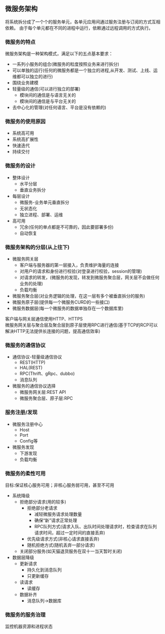 ## 微服务架构
将系统拆分成了一个个的服务单元，各单元应用间通过服务注册与订阅的方式互相依赖。
由于每个单元都在不同的进程中运行，依赖通过远程调用的方式执行。
### 微服务的特点
微服务架构是一种架构模式，满足以下的五点基本要求：</br>
* 一系列小服务的组合(微服务的粒度按照业务来进行拆分)
* 可以单独的运行(任何的微服务都是一个独立的进程,从开发、测试、上线、运维都可以独立的进行)
* 围绕业务建模
* 轻量级的通信(可以进行独立的部署)
    * 模块间的通信是与语言无关的
    * 模块间的通信是与平台无关的
* 去中心化的管理(对任何语言、平台是没有依赖的)

### 微服务的使用原因
* 系统高可用
* 系统高扩展性
* 快速迭代
* 持续交付

### 微服务的设计
* 整体设计
    * 水平分层
    * 垂直业务拆分
* 每层设计
    * 微服务-业务单元垂直拆分
    * 无状态化
    * 独立进程、部署、运维
* 高可用
    * 冗余(任何的单点都是不可靠的，因此要部署多份)
    * 自动恢复

### 微服务架构的分层(从上往下)
* 微服务网关层
    * 客户端与服务器的第一层接入，负责维护海量的连接
    * 对用户的请求和身份进行校验(对登录进行校验，session的管理)
    * 对请求的转发，(微服务的发现，转发到微服务聚合层，网关层不会做任何业务的处理)
    * 负载均衡
* 微服务聚合层(对业务逻辑的处理，在这一层有多个被垂直拆分的服务)
* 微服务原子层(提供每一个微服务CURD的一些接口)
* 微服务数据层(每一个微服务的数据单独存在一个数据库里)

客户端与网关层通信使用HTTP、HTTPS</br>
微服务网关层与聚合层及聚合层到原子层使用RPC进行通信(基于TCP的RCP可以解决HTTP无法提供长连接的问题，提高通信效率)
### 微服务的通信协议
* 通信协议-轻量级通信协议
    * REST(HTTP)
    * HAL(REST)
    * RPC(Thrift、gRpc、dubbo)
    * 消息队列
* 微服务的通信协议选择
    * 微服务网关层:REST API
    * 微服务聚合层、原子层:RPC
    
### 服务注册/发现
* 微服务注册中心
    * Host
    * Port
    * Config等
* 微服务发现
    * 下游发现
    * 负载均衡    
### 微服务的柔性可用
目标:保证核心服务可用；非核心服务弱可用，甚至不可用</br>
* 系统降级
    * 拒绝部分请求(用的较多)
        * 拒绝部分老请求
            * 减轻微服务请求处理数量
            * 确保“新”请求正常处理
            * RPC队列方式(请求入队、出队时间处理请求时，检查请求在队列请求时间，超过一定时间的直接丢弃)
        * 优先级请求方式(非核心请求直接丢弃)
        * 随机拒绝方式(随机丢弃一部分请求)
    * 关闭部分服务(如天猫退货服务在双十一当天暂时关闭)
* 数据层降级
    * 更新请求
        * 持久化到消息队列
        * 只更新缓存
    * 读请求
        * 读缓存
    * 数据补齐
        * 消息队列->数据库

### 微服务的服务治理
监控机器资源和进程状态
    
